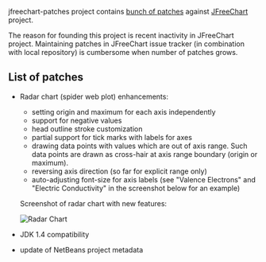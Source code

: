 jfreechart-patches project contains [bunch of patches](#patch_list) against [JFreeChart][] project.

  [JFreeChart]: http://www.jfree.org/jfreechart/ "JFreeChart"

The reason for founding this project is recent inactivity in JFreeChart project. Maintaining patches
in JFreeChart issue tracker (in combination with local repository) is cumbersome when number of
patches grows.


List of patches
---------------
* Radar chart (spider web plot) enhancements:
    * setting origin and maximum for each axis independently
    * support for negative values
    * head outline stroke customization
    * partial support for tick marks with labels for axes
    * drawing data points with values which are out of axis range. Such data points are drawn as cross-hair at
      axis range boundary (origin or maximum).
    * reversing axis direction (so far for explicit range only)
    * auto-adjusting font-size for axis labels (see "Valence Electrons" and "Electric Conductivity" in the
      screenshot below for an example)

    Screenshot of radar chart with new features:

    ![Radar Chart](https://github.com/mkrauskopf/jfreechart-patches/raw/jfreechart-1.0.x/docs/images/radar-chart.png)
* JDK 1.4 compatibility
* update of NetBeans project metadata

